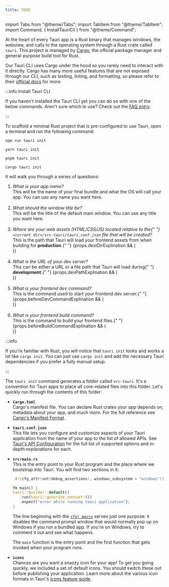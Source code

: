 ```yaml
---
title: TODO
---
```


import Tabs from "@theme/Tabs";
import TabItem from "@theme/TabItem";
import Command, { InstallTauriCli } from "@theme/Command";

At the heart of every Tauri app is a Rust binary that manages windows, the webview, and calls to the operating system through a Rust crate called `tauri`. This project is managed by [Cargo], the official package manager and general-purpose build tool for Rust.

Our Tauri CLI uses Cargo under the hood so you rarely need to interact with it directly. Cargo has many more useful features that are not exposed through our CLI, such as testing, linting, and formatting, so please refer to their [official docs][cargo commands] for more.

:::info Install Tauri CLI

If you haven't installed the Tauri CLI yet you can do so with one of the below commands. Aren't sure which to use? Check out the [FAQ entry].

<InstallTauriCli />

:::

To scaffold a minimal Rust project that is pre-configured to use Tauri, open a terminal and run the following command:

<Tabs groupId="package-manager">
<TabItem value="npm">

```shell
npm run tauri init
```

</TabItem>
<TabItem value="Yarn">

```shell
yarn tauri init
```

</TabItem>
<TabItem value="pnpm">

```shell
pnpm tauri init
```

</TabItem>
<TabItem value="Cargo">

```shell
cargo tauri init
```

</TabItem>
</Tabs>

It will walk you through a series of questions:

<ol>
  <li>
    <i>What is your app name?</i>
    <br />
    This will be the name of your final bundle and what the OS will call your
    app. You can use any name you want here.
  </li>
  <br />
  <li>
    <i>What should the window title be?</i>
    <br />
    This will be the title of the default main window. You can use any title you
    want here.
  </li>
  <br />
  <li>
    <i>
      Where are your web assets (HTML/CSS/JS) located relative to the{" "}
      <code>&lt;current dir&gt;/src-tauri/tauri.conf.json</code> file that will
      be created?
    </i>
    <br />
    This is the path that Tauri will load your frontend assets from when
    building for <b>production</b>.{" "}
    {props.destDirExplination && (
      <div dangerouslySetInnerHTML={props.destDirExplination} />
    )}
  </li>
  <br />
  <li>
    <i>What is the URL of your dev server?</i>
    <br />
    This can be either a URL or a file path that Tauri will load during{" "}
    <b>development</b>.{" "}
    {props.devPathExplination && (
      <div dangerouslySetInnerHTML={props.devPathExplination} />
    )}
  </li>
  <br />
  <li>
    <i>What is your frontend dev command?</i>
    <br />
    This is the command used to start your frontend dev server.{" "}
    {props.beforeDevCommandExplination && (
      <div dangerouslySetInnerHTML={props.beforeDevCommandExplination} />
    )}
  </li>
  <br />
  <li>
    <i>What is your frontend build command?</i>
    <br />
    This is the command to build your frontend files.{" "}
    {props.beforeBuildCommandExplination && (
      <div dangerouslySetInnerHTML={props.beforeBuildCommandExplination} />
    )}
  </li>
</ol>

:::info

If you're familiar with Rust, you will notice that `tauri init` looks and works a lot like `cargo init`. You can just use `cargo init` and add the necessary Tauri dependencies if you prefer a fully manual setup.

:::

The `tauri init` command generates a folder called `src-tauri`. It's a convention for Tauri apps to place all core-related files into this folder. Let's quickly run through the contents of this folder:

- **`Cargo.toml`**  
  Cargo's manifest file. You can declare Rust crates your app depends on, metadata about your app, and much more. For the full reference see [Cargo's Manifest Format][manifest-format].

- **`tauri.conf.json`**  
  This file lets you configure and customize aspects of your Tauri application from the name of your app to the list of allowed APIs. See [Tauri's API Configuration][api config] for the full list of supported options and in-depth explanations for each.

- **`src/main.rs`**  
  This is the entry point to your Rust program and the place where we bootstrap into Tauri. You will find two sections in it:

  ```rust title=src/main.rs
   #![cfg_attr(not(debug_assertions), windows_subsystem = "windows")]

  fn main() {
  tauri::Builder::default()
     .run(tauri::generate_context!())
     .expect("error while running tauri application");
  }
  ```

  The line beginning with the [`cfg! macro`][cfg macro] serves just one purpose: it disables the command prompt window that would normally pop up on Windows if you run a bundled app. If you're on Windows, try to comment it out and see what happens.

  The `main` function is the entry point and the first function that gets invoked when your program runs.

- **`icons`**  
  Chances are you want a snazzy icon for your app! To get you going quickly, we included a set of default icons. You should switch these out before publishing your application. Learn more about the various icon formats in Tauri's [icons feature guide][icons].

[manifest-format]: https://doc.rust-lang.org/cargo/reference/manifest.html
[cfg macro]: https://doc.rust-lang.org/rust-by-example/attribute/cfg.html
[api config]: ../../../../api/config.md
[icons]: ../../../features/icons.md
[prerequisites]: ../../prerequisites.md
[cargo]: https://doc.rust-lang.org/cargo/
[cargo commands]: https://doc.rust-lang.org/cargo/commands/index.html
[faq entry]: ../../../faq.md#node-or-cargo
